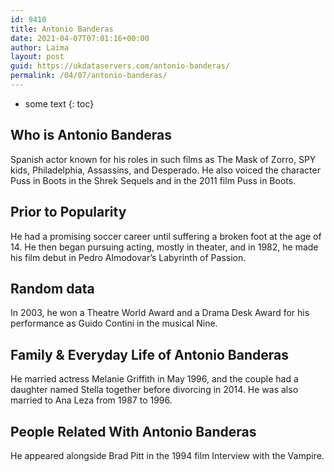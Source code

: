 ```yaml
---
id: 9410
title: Antonio Banderas
date: 2021-04-07T07:01:16+00:00
author: Laima
layout: post
guid: https://ukdataservers.com/antonio-banderas/
permalink: /04/07/antonio-banderas/
---
```


* some text
{: toc}


## Who is Antonio Banderas
                  
                  
                  
Spanish actor known for his roles in such films as The Mask of Zorro, SPY kids, Philadelphia, Assassins, and Desperado. He also voiced the character Puss in Boots in the Shrek Sequels and in the 2011 film Puss in Boots. 
                  
              
            
              
            
                
                
                
## Prior to Popularity
                  
                  
                  
He had a promising soccer career until suffering a broken foot at the age of 14. He then began pursuing acting, mostly in theater, and in 1982, he made his film debut in Pedro Almodovar&#8217;s Labyrinth of Passion. 
                  
              
            
              
            
                
                
                
## Random data
                  
                  
                  
In 2003, he won a Theatre World Award and a Drama Desk Award for his performance as Guido Contini in the musical Nine. 
                  
              
            
              
            
                
                
                
## Family & Everyday Life of Antonio Banderas
                  
                  
                  
He married actress Melanie Griffith in May 1996, and the couple had a daughter named Stella together before divorcing in 2014. He was also married to Ana Leza from 1987 to 1996.
                  
              
            
              
            
                
                
                
## People Related With Antonio Banderas
                  
                  
                  
He appeared alongside Brad Pitt in the 1994 film Interview with the Vampire.
                  
              
            
              
            
                
              
            
              
              
            
            
              
            
          
          
          
